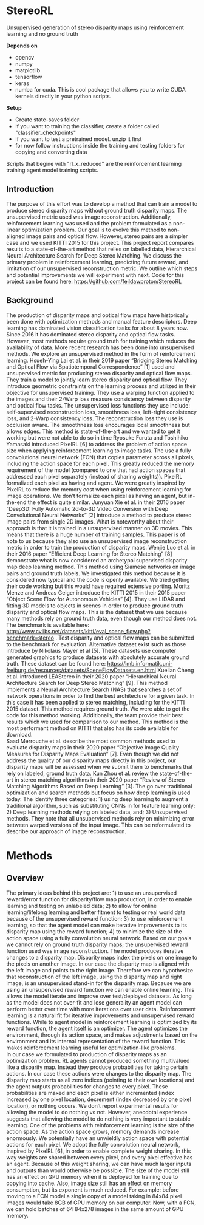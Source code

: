 # StereoRL
Unsupervised generation of stereo disparity maps using reinforcement learning and no ground truth

**Depends on**
- opencv
- numpy
- matplotlib
- tensorflow
- keras
- numba for cuda.  This is cool package that allows you to write CUDA kernels directly in your python scripts.

**Setup**
- Create state-saves folder
- If you want to training the classifier, create a folder called "classifier_checkpoints"
- If you want to test a pretrained model. unzip it first
- for now follow instructions inside the training and testing folders for copying and converting data

Scripts that begine with "rl_x_reduced" are the reinforcement learning training agent model training scripts.

## Introduction
The purpose of this effort was to develop a method that can train a model to produce stereo disparity maps without ground truth disparity maps.  The unsupervised metric used was image reconstruction.  Additionally, reinforcement learning was used and the problem formulated as a non-linear optimization problem.  Our goal is to evolve this method to non-aligned image pairs and optical flow.  However, stereo pairs are a simpler case and we used KITTI 2015 for this project.  This project report compares results to a state-of-the-art method that relies on labelled data, Hierarchical Neural Architecture Search for Deep Stereo Matching.  We discuss the primary problem in reinforcement learning, predicting future reward, and limitation of our unsupervised reconstruction metric.  We outline which steps and potential improvements we will experiment with next.  Code for this project can be found here:  https://github.com/feildawproton/StereoRL 

## Background
The production of disparity maps and optical flow maps have historically been done with optimization methods and manual feature descriptors.  Deep learning has dominated vision classification tasks for about 8 years now.  Since 2016 it has dominated stereo disparity and optical flow tasks.  However, most methods require ground truth for training which reduces the availability of data.  More recent research has been done into unsupervised methods.  We explore an unsupervised method in the form of reinforcement learning. 
Hsueh-Ying Lai et al. in their 2019 paper “Bridging Stereo Matching and Optical Flow via Spatiotemporal Correspondence” [1] used and unsupervised metric for producing stereo disparity and optical flow maps.  They train a model to jointly learn stereo disparity and optical flow.  They introduce geometric constraints on the learning process and utilized in their objective for unsupervised training.  They use a warping function applied to the images and their 2-Warp loss measure consistency between disparity and optical flow tasks.  The unsupervised loss functions they use include: self-supervised reconstruction loss, smoothness loss, left-right consistency loss, and 2-Warp consistency loss.  The reconstruction loss they use is occlusion aware.  The smoothness loss encourages local smoothness but allows edges.  This method is state-of-the-art and we wanted to get it working but were not able to do so in time
Ryosuke Furuta and Toshihiko Yamasaki introduced PixelRL [6] to address the problem of action space size when applying reinforcement learning to image tasks.  The use a fully convolutional neural network (FCN) that copies parameter across all pixels, including the action space for each pixel.  This greatly reduced the memory requirement of the model (compared to one that had action spaces that addressed each pixel separately (instead of sharing weights)).  PixelRL formalized each pixel as having and agent.  We were greatly inspired by PixelRL to reduce the memory cost when using reinforcement learning for image operations.  We don’t formalize each pixel as having an agent, but in-the-end the effect is quite similar.
Junyuan Xie et al. in their 2016 paper “Deep3D:  Fully Automatic 2d-to-3D Video Conversion with Deep Convolutional Neural Networks” [2] introduce a method to produce stereo image pairs from single 2D images.  What is noteworthy about their approach is that it is trained in a unsupervised manner on 3D movies.  This means that there is a huge number of training samples.  This paper is of note to us because they also use an unsupervised image reconstruction metric in order to train the production of disparity maps.
Wenjie Luo et al. in their 2016 paper “Efficient Deep Learning for Stereo Matching” [8] demonstrate what is now considered an archetypal supervised disparity map deep learning method.  This method using Siamese networks on image pairs and ground truth labels.  We investigated this method because it is considered now typical and the code is openly available.  We tried getting their code working but this would have required extensive porting.
Moritz Menze and Andreas Geiger introduce the KITTI 2015 in their 2015 paper “Object Scene Flow for Autonomous Vehicles” [4].  They use LIDAR and fitting 3D models to objects in scenes in order to produce ground truth disparity and optical flow maps.  This is the dataset that we use because many methods rely on ground truth data, even though our method does not.  The benchmark is available here: http://www.cvlibs.net/datasets/kitti/eval_scene_flow.php?benchmark=stereo .  Test disparity and optical flow maps can be submitted to the benchmark for evaluation.  Alternative dataset exist such as those introduce by Nikolaus Mayer et al [5].  These datasets use computer generated graphics to produce datasets with absolutely accurate ground truth.  These dataset can be found here: https://lmb.informatik.uni-freiburg.de/resources/datasets/SceneFlowDatasets.en.html 
Xuelian Cheng et al. introduced LEAStereo in their 2020 paper “Hierarchical Neural Architecture Search for Deep Stereo Matching” [9].  This method implements a Neural Architecture Search (NAS) that searches a set of network operations in order to find the best architecture for a given task.  In this case it has been applied to stereo matching, including for the KITTI 2015 dataset.  This method requires ground truth.   We were able to get the code for this method working.  Additionally, the team provide their best results which we used for comparison to our method.  This method is the most performant method on KITTI that also has its code available for download.  
Saad Merrouche et al. describe the most common methods used to evaluate disparity maps in their 2020 paper “Objective Image Quality Measures for Disparity Maps Evaluation” [7].  Even though we did not address the quality of our disparity maps directly in this project, our disparity maps will be assessed when we submit them to benchmarks that rely on labeled, ground truth data.
Kun Zhou et al. review the state-of-the-art in stereo matching algorithms in their 2020 paper “Review of Stereo Matching Algorithms Based on Deep Learning” [3].  The go over traditional optimization and search methods but focus on how deep learning is used today.  The identify three categories: 1) using deep learning to augment a traditional algorithm, such as substituting CNNs in for feature learning only; 2) Deep learning methods relying on labeled data, and; 3) Unsupervised methods.  They note that all unsupervised methods rely on minimizing error between warped versions of the input image.  This can be reformulated to describe our approach of image reconstruction.

# Methods
## Overview
The primary ideas behind this project are: 1) to use an unsupervised reward/error function for disparity/flow map production, in order to enable learning and testing on unlabeled data; 2) to allow for online learning/lifelong learning and better fitment to testing or real world data because of the unsupervised reward function; 3) to use reinforcement learning, so that the agent model can make iterative improvements to its disparity map using the reward function; 4) to minimize the size of the action space using a fully convolution neural network.
Based on our goals we cannot rely on ground truth disparity maps; the unsupervised reward function used was image reconstruction.  The model produces iterative changes to a disparity map.  Disparity maps index the pixels on one image to the pixels on another image.  In our case the disparity map is aligned with the left image and points to the right image.  Therefore we can hypothesize that reconstruction of the left image, using the disparity map and right image, is an unsupervised stand-in for the disparity map.
Because we are using an unsupervised reward function we can enable online learning.  This allows the model iterate and improve over test/deployed datasets.  As long as the model does not over-fit and lose generality an agent model can perform better over time with more iterations over user data.
Reinforcement learning is a natural fit for iterative improvements and unsupervised reward functions.   While to agent model in reinforcement learning is optimized by its reward function, the agent itself is an optimizer.  The agent optimizes the environment, through its action space, and makes adjustments based on the environment and its internal representation of the reward function.  This makes reinforcement learning useful for optimization-like problems.  
In our case we formulated to production of disparity maps as an optimization problem.  RL agents cannot produced something multivalued like a disparity map.  Instead they produce probabilities for taking certain actions.  In our case these actions were changes to the disparity map.  The disparity map starts as all zero indices (pointing to their own locations) and the agent outputs probabilities for changes to every pixel.  These probabilities are maxed and each pixel is either incremented (index increased by one pixel location, decrement (index decreased by one pixel location), or nothing occurs.   We don’t report experimental results for allowing the model to do nothing vs not.  However, anecdotal experience suggests that allowing the model to do nothing is very important to stable learning. 
One of the problems with reinforcement learning is the size of the action space.  As the action space grows, memory demands increase enormously.  We potentially have an unwieldly action space with potential actions for each pixel.  We adopt the fully convolution neural network, inspired by PixelRL [6], in order to enable complete weight sharing.  In this way weights are shared between every pixel, and every pixel effective has an agent.  Because of this weight sharing, we can have much larger inputs and outputs than would otherwise be possible.  The size of the model still has an effect on GPU memory when it is deployed for training due to copying into cache.  Also, image size still has an effect on memory consumption, but its exponent is much reduced.  For example: before moving to a FCN model a single copy of a model taking in 84x84 pixel images would take 8GB of GPU memory on our computer.  Now, with a FCN, we can hold batches of 64 84x278 images in the same amount of GPU memory.



